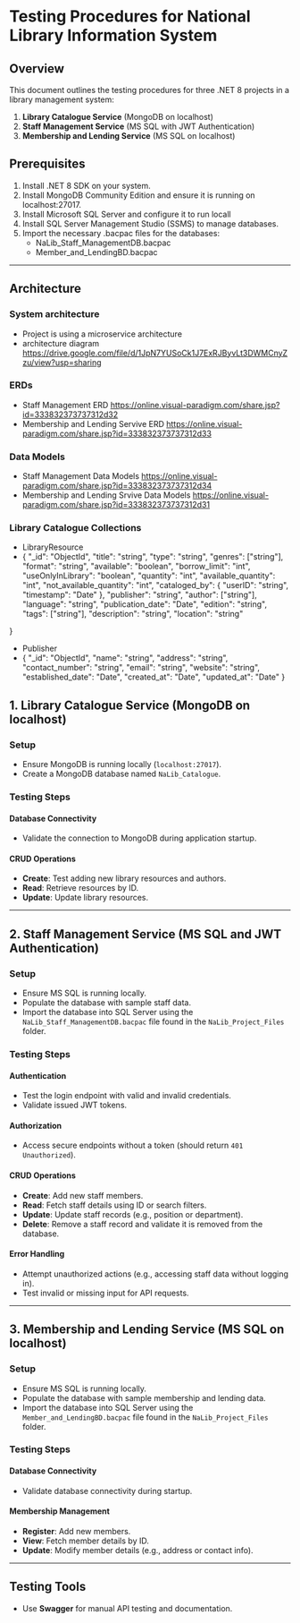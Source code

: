 # Testing Procedures for National Library Information System

## Overview
This document outlines the testing procedures for three .NET 8 projects in a library management system:

1. **Library Catalogue Service** (MongoDB on localhost)
2. **Staff Management Service** (MS SQL with JWT Authentication)
3. **Membership and Lending Service** (MS SQL on localhost)
## Prerequisites

1. Install .NET 8 SDK on your system.
2. Install MongoDB Community Edition and ensure it is running on localhost:27017.
3. Install Microsoft SQL Server and configure it to run locall
4. Install SQL Server Management Studio (SSMS) to manage databases.
5. Import the necessary .bacpac files for the databases:
   - NaLib_Staff_ManagementDB.bacpac
   - Member_and_LendingBD.bacpac

---

## Architecture
### System architecture
- Project is using a microservice architecture
- architecture diagram https://drive.google.com/file/d/1JpN7YUSoCk1J7ExRJByvLt3DWMCnyZzu/view?usp=sharing
### ERDs
- Staff Management ERD https://online.visual-paradigm.com/share.jsp?id=333832373737312d32
- Membership and Lending Servive ERD https://online.visual-paradigm.com/share.jsp?id=333832373737312d33
### Data Models
- Staff Management Data Models https://online.visual-paradigm.com/share.jsp?id=333832373737312d34
- Membership and Lending Srvive Data Models https://online.visual-paradigm.com/share.jsp?id=333832373737312d31
### Library Catalogue Collections
- LibraryResource
- {
  "_id": "ObjectId",
  "title": "string",
  "type": "string",
  "genres": ["string"],
  "format": "string",
  "available": "boolean",
  "borrow_limit": "int",
  "useOnlyInLibrary": "boolean",
  "quantity": "int",
  "available_quantity": "int",
  "not_available_quantity": "int",
  "cataloged_by": {
    "userID": "string",
    "timestamp": "Date"
  },
  "publisher": "string",
  "author": ["string"],
  "language": "string",
  "publication_date": "Date",
  "edition": "string",
  "tags": ["string"],
  "description": "string",
  "location": "string"

}
- Publisher
- {
  "_id": "ObjectId",
  "name": "string", 
  "address": "string", 
  "contact_number": "string",
  "email": "string", 
  "website": "string", 
  "established_date": "Date", 
  "created_at": "Date", 
  "updated_at": "Date" 
}


## 1. Library Catalogue Service (MongoDB on localhost)

### Setup
- Ensure MongoDB is running locally (`localhost:27017`).
- Create a MongoDB database named `NaLib_Catalogue`.

### Testing Steps

#### Database Connectivity
- Validate the connection to MongoDB during application startup.

#### CRUD Operations
- **Create**: Test adding new library resources and authors.
- **Read**: Retrieve resources by ID.
- **Update**: Update library resources.

---

## 2. Staff Management Service (MS SQL and JWT Authentication)

### Setup
- Ensure MS SQL is running locally.
- Populate the database with sample staff data.
- Import the database into SQL Server using the `NaLib_Staff_ManagementDB.bacpac` file found in the `NaLib_Project_Files` folder.

### Testing Steps

#### Authentication
- Test the login endpoint with valid and invalid credentials.
- Validate issued JWT tokens.

#### Authorization
- Access secure endpoints without a token (should return `401 Unauthorized`).

#### CRUD Operations
- **Create**: Add new staff members.
- **Read**: Fetch staff details using ID or search filters.
- **Update**: Update staff records (e.g., position or department).
- **Delete**: Remove a staff record and validate it is removed from the database.

#### Error Handling
- Attempt unauthorized actions (e.g., accessing staff data without logging in).
- Test invalid or missing input for API requests.

---

## 3. Membership and Lending Service (MS SQL on localhost)

### Setup
- Ensure MS SQL is running locally.
- Populate the database with sample membership and lending data.
- Import the database into SQL Server using the `Member_and_LendingBD.bacpac` file found in the `NaLib_Project_Files` folder.

### Testing Steps

#### Database Connectivity
- Validate database connectivity during startup.

#### Membership Management
- **Register**: Add new members.
- **View**: Fetch member details by ID.
- **Update**: Modify member details (e.g., address or contact info).

---

## Testing Tools
- Use **Swagger** for manual API testing and documentation.

